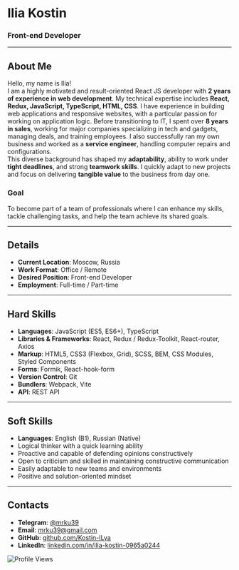 # Ilia Kostin

### **Front-end Developer**

---

## **About Me**

Hello, my name is Ilia!  
I am a highly motivated and result-oriented React JS developer with **2 years of experience in web development**. My technical expertise includes **React, Redux, JavaScript, TypeScript, HTML, CSS**. I have experience in building web applications and responsive websites, with a particular passion for working on application logic.
Before transitioning to IT, I spent over **8 years in sales**, working for major companies specializing in tech and gadgets, managing deals, and training employees. I also successfully ran my own business and worked as a **service engineer**, handling computer repairs and configurations.  
This diverse background has shaped my **adaptability**, ability to work under **tight deadlines**, and strong **teamwork skills**. I quickly adapt to new projects and focus on delivering **tangible value** to the business from day one.  

### **Goal**  
To become part of a team of professionals where I can enhance my skills, tackle challenging tasks, and help the team achieve its shared goals.

---

## **Details**

- **Current Location**: Moscow, Russia  
- **Work Format**: Office / Remote  
- **Desired Position**: Front-end Developer  
- **Employment**: Full-time / Part-time  

---

## **Hard Skills**

- **Languages**: JavaScript (ES5, ES6+), TypeScript  
- **Libraries & Frameworks**: React, Redux / Redux-Toolkit, React-router, Axios  
- **Markup**: HTML5, CSS3 (Flexbox, Grid), SCSS, BEM, CSS Modules, Styled Components  
- **Forms**: Formik, React-hook-form  
- **Version Control**: Git  
- **Bundlers**: Webpack, Vite  
- **API**: REST API  

---

## **Soft Skills**

- **Languages**: English (B1), Russian (Native)  
- Logical thinker with a quick learning ability  
- Proactive and capable of defending opinions constructively  
- Open to criticism and skilled in maintaining constructive communication  
- Easily adaptable to new teams and environments  
- Positive and solution-oriented mindset  

---

## **Contacts**

- **Telegram**: [@mrku39](https://t.me/mrku39)  
- **Email**: [mrku39@gmail.com](mailto:mrku39@gmail.com)  
- **GitHub**: [github.com/Kostin-ILya](https://github.com/Kostin-ILya)  
- **LinkedIn**: [linkedin.com/in/ilia-kostin-0965a0244](https://www.linkedin.com/in/ilia-kostin-0965a0244/)  


 ![Profile Views](https://komarev.com/ghpvc/?username=Kostin-ILya&color=brightgreen)
